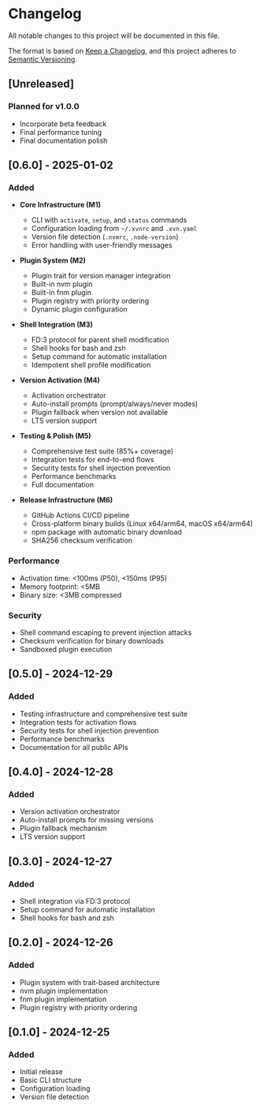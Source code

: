 # Changelog

All notable changes to this project will be documented in this file.

The format is based on [Keep a Changelog](https://keepachangelog.com/en/1.0.0/),
and this project adheres to [Semantic Versioning](https://semver.org/spec/v2.0.0.html).

## [Unreleased]

### Planned for v1.0.0

- Incorporate beta feedback
- Final performance tuning
- Final documentation polish

## [0.6.0] - 2025-01-02

### Added

- **Core Infrastructure (M1)**
  - CLI with `activate`, `setup`, and `status` commands
  - Configuration loading from `~/.xvnrc` and `.xvn.yaml`
  - Version file detection (`.nvmrc`, `.node-version`)
  - Error handling with user-friendly messages

- **Plugin System (M2)**
  - Plugin trait for version manager integration
  - Built-in nvm plugin
  - Built-in fnm plugin
  - Plugin registry with priority ordering
  - Dynamic plugin configuration

- **Shell Integration (M3)**
  - FD:3 protocol for parent shell modification
  - Shell hooks for bash and zsh
  - Setup command for automatic installation
  - Idempotent shell profile modification

- **Version Activation (M4)**
  - Activation orchestrator
  - Auto-install prompts (prompt/always/never modes)
  - Plugin fallback when version not available
  - LTS version support

- **Testing & Polish (M5)**
  - Comprehensive test suite (85%+ coverage)
  - Integration tests for end-to-end flows
  - Security tests for shell injection prevention
  - Performance benchmarks
  - Full documentation

- **Release Infrastructure (M6)**
  - GitHub Actions CI/CD pipeline
  - Cross-platform binary builds (Linux x64/arm64, macOS x64/arm64)
  - npm package with automatic binary download
  - SHA256 checksum verification

### Performance

- Activation time: <100ms (P50), <150ms (P95)
- Memory footprint: <5MB
- Binary size: <3MB compressed

### Security

- Shell command escaping to prevent injection attacks
- Checksum verification for binary downloads
- Sandboxed plugin execution

## [0.5.0] - 2024-12-29

### Added

- Testing infrastructure and comprehensive test suite
- Integration tests for activation flows
- Security tests for shell injection prevention
- Performance benchmarks
- Documentation for all public APIs

## [0.4.0] - 2024-12-28

### Added

- Version activation orchestrator
- Auto-install prompts for missing versions
- Plugin fallback mechanism
- LTS version support

## [0.3.0] - 2024-12-27

### Added

- Shell integration via FD:3 protocol
- Setup command for automatic installation
- Shell hooks for bash and zsh

## [0.2.0] - 2024-12-26

### Added

- Plugin system with trait-based architecture
- nvm plugin implementation
- fnm plugin implementation
- Plugin registry with priority ordering

## [0.1.0] - 2024-12-25

### Added

- Initial release
- Basic CLI structure
- Configuration loading
- Version file detection
